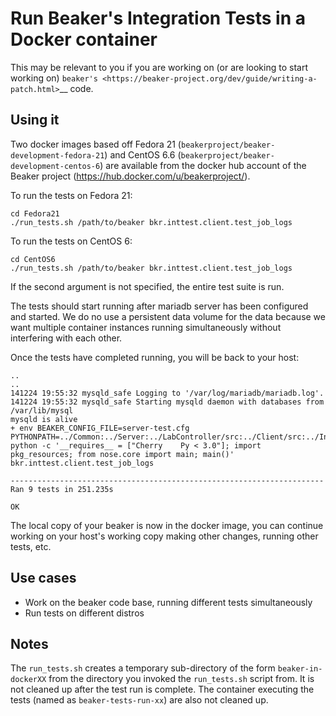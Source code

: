 # Run Beaker's Integration Tests in a Docker container

This may be relevant to you if you are working on (or are looking to
start working on) `beaker's <https://beaker-project.org/dev/guide/writing-a-patch.html>`__ code.

## Using it

Two docker images based off Fedora 21
(``beakerproject/beaker-development-fedora-21``) and CentOS 6.6
(``beakerproject/beaker-development-centos-6``) are available from the
docker hub account of the Beaker project (https://hub.docker.com/u/beakerproject/).

To run the tests on Fedora 21:

```
cd Fedora21
./run_tests.sh /path/to/beaker bkr.inttest.client.test_job_logs
```

To run the tests on CentOS 6:
```
cd CentOS6
./run_tests.sh /path/to/beaker bkr.inttest.client.test_job_logs
```

If the second argument is not specified, the entire test suite is run.

The tests should start running after mariadb server has been
configured and started. We do no use a persistent data volume for the
data because we want multiple container instances running simultaneously
without interfering with each other.

Once the tests have completed running, you will be back to your host:

```
..
..
141224 19:55:32 mysqld_safe Logging to '/var/log/mariadb/mariadb.log'.
141224 19:55:32 mysqld_safe Starting mysqld daemon with databases from /var/lib/mysql
mysqld is alive
+ env BEAKER_CONFIG_FILE=server-test.cfg PYTHONPATH=../Common:../Server:../LabController/src:../Client/src:../IntegrationTests/src python -c '__requires__ = ["Cherry    Py < 3.0"]; import pkg_resources; from nose.core import main; main()' bkr.inttest.client.test_job_logs
  
----------------------------------------------------------------------
Ran 9 tests in 251.235s

OK
```

 
The local copy of your beaker is now in the docker image, you
can continue working on your host's working copy making other changes,
running other tests, etc.

## Use cases

- Work on the beaker code base, running different tests simultaneously
- Run tests on different distros

## Notes

The ``run_tests.sh`` creates a temporary sub-directory of the form
``beaker-in-dockerXX`` from the directory you invoked the
``run_tests.sh`` script from. It is not cleaned up after the test run is
complete. The container executing the tests (named as
``beaker-tests-run-xx``) are also not cleaned up.
